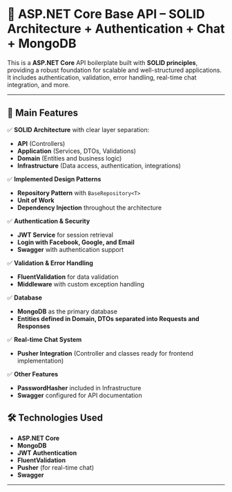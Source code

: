 # 🚀 ASP.NET Core Base API – SOLID Architecture + Authentication + Chat + MongoDB  

This is a **ASP.NET Core** API boilerplate built with **SOLID principles**, providing a robust foundation for scalable and well-structured applications. It includes authentication, validation, error handling, real-time chat integration, and more.  

---

## 📌 **Main Features**  

✅ **SOLID Architecture** with clear layer separation:  
- **API** (Controllers)  
- **Application** (Services, DTOs, Validations)  
- **Domain** (Entities and business logic)  
- **Infrastructure** (Data access, authentication, integrations)  

✅ **Implemented Design Patterns**  
- **Repository Pattern** with `BaseRepository<T>`  
- **Unit of Work**  
- **Dependency Injection** throughout the architecture  

✅ **Authentication & Security**  
- **JWT Service** for session retrieval  
- **Login with Facebook, Google, and Email**  
- **Swagger** with authentication support  

✅ **Validation & Error Handling**  
- **FluentValidation** for data validation  
- **Middleware** with custom exception handling  

✅ **Database**  
- **MongoDB** as the primary database  
- **Entities defined in Domain, DTOs separated into Requests and Responses**  

✅ **Real-time Chat System**  
- **Pusher Integration** (Controller and classes ready for frontend implementation)  

✅ **Other Features**  
- **PasswordHasher** included in Infrastructure  
- **Swagger** configured for API documentation  

## 🛠 **Technologies Used**  
- **ASP.NET Core**  
- **MongoDB**  
- **JWT Authentication**  
- **FluentValidation**  
- **Pusher** (for real-time chat)  
- **Swagger**  

---
